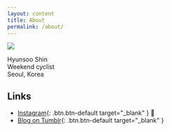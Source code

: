```yaml
---
layout: content
title: About
permalink: /about/
---
```

<img src="https://nnwb.github.io/assets/profile_circle_120.jpg">

Hyunsoo Shin  
Weekend cyclist  
Seoul, Korea



## Links

- [Instagram](https://www.instagram.com/nav2wb){: .btn.btn-default target="_blank" } 📸
- [Blog on Tumblr](http://n2wb.tumblr.com//){: .btn.btn-default target="_blank" }

